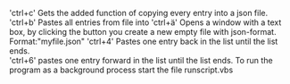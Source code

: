
'ctrl+c' Gets the added function of copying every entry into a json file.
'ctrl+b' Pastes all entries from file into 
'ctrl+ä' Opens a window with a text box, by clicking the button you create a new empty file with json-format. Format:"myfile.json"
'ctrl+4' Pastes one entry back in the list until the list ends.\
'ctrl+6' pastes one entry forward in the list until the list ends.
 To run the program as a background process start the file runscript.vbs

